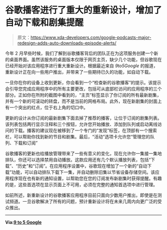 # 谷歌播客进行了重大的重新设计，增加了自动下载和剧集提醒

> 原文：<https://www.xda-developers.com/google-podcasts-major-redesign-adds-auto-downloads-episode-alerts/>

今年 2 月早些时候，我们了解到谷歌播客背后的团队正在为这项服务创建一个新的桌面界面。虽然该服务的桌面版本仅限于网页主页，缺少几个功能，但谷歌现在已经开始对该应用程序进行重大重新设计。根据最近来自 *9to5Google* 的报道，重新设计正在向一些用户推出，并带来了一些期待已久的功能，如自动下载。

一旦你在你的设备上收到更新，你会看到一个“检查新的谷歌播客”的提示。该提示会引导您完成应用程序中的所有主要更改，包括可从底部栏访问的应用程序的三个部分。正如你在所附的截图中看到的，“主页”标签显示了你订阅的所有最新剧集，并有一个新的可滚动的转盘，而不是当前的网格布局。此外，现在新剧集的封面上有一个突出的红点，位于右上角的切口中。

更新的设计从你订阅的最新剧集下面去掉了推荐的播客，让位于订阅的剧集列表。该列表包括两行显示注释和三个按钮，允许您开始播放、添加到队列或启动离线访问的下载。播客的建议现在被移到了一个专门的“发现”标签，在顶部有一个搜索栏，可以帮助你找到新的节目和剧集。最后，“活动”选项卡允许您“管理您的队列、下载和订阅”

谷歌播客的更新也给播放管理带来了一些有意义的变化，现在允许你一集接一集地排队，你还可以选择禁用自动播放。这款应用还有几个默认播放列表，包括“下载”、“历史”和“订阅”。在应用程序设置中，谷歌现在增加了一个新的“自动下载”功能，可以自动排队下载下一集，并自动删除旧集以节省设备存储空间。该应用程序现在也有新的通知设置，以帮助您在您的订阅发布新剧集时获得提醒。有趣的是，这些首选项在显示页面上不可用，必须在完整的通知首选项中进行管理。

如前所述，新重新设计的谷歌播客应用程序目前只面向少数用户推出，即使是在测试频道。一旦谷歌解决了所有的问题，预计重新设计将在未来几周内向更广泛的受众推出。

* * *

**Via:[9 to 5 Google](https://9to5google.com/2020/03/21/new-google-podcasts-redesign/)**